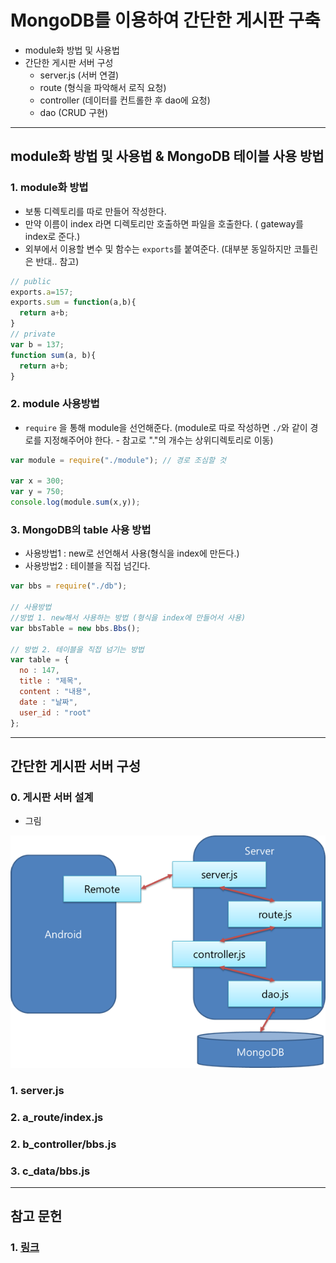 # MongoDB를 이용하여 간단한 게시판 구축
  - module화 방법 및 사용법
  - 간단한 게시판 서버 구성
    - server.js (서버 연결)
    - route (형식을 파악해서 로직 요청)
    - controller (데이터를 컨트롤한 후 dao에 요청)
    - dao (CRUD 구현)

---

## module화 방법 및 사용법 & MongoDB 테이블 사용 방법
  ### 1. module화 방법
  - 보통 디렉토리를 따로 만들어 작성한다.
  - 만약 이름이 index 라면 디렉토리만 호출하면 파일을 호출한다. ( gateway를 index로 준다.)
  - 외부에서 이용할 변수 및 함수는 `exports`를 붙여준다. (대부분 동일하지만 코틀린은 반대.. 참고)

  ```javascript
  // public
  exports.a=157;
  exports.sum = function(a,b){
  	return a+b;
  }
  // private
  var b = 137;
  function sum(a, b){
  	return a+b;
  }
  ```

  ### 2. module 사용방법
  - `require` 을 통해 module을 선언해준다. (module로 따로 작성하면 `./`와 같이 경로를 지정해주어야 한다. - 참고로 "."의 개수는 상위디렉토리로 이동)

  ```javascript
  var module = require("./module"); // 경로 조심할 것

  var x = 300;
  var y = 750;
  console.log(module.sum(x,y));
  ```

  ### 3. MongoDB의 table 사용 방법
  - 사용방법1 : new로 선언해서 사용(형식을 index에 만든다.)
  - 사용방법2 : 테이블을 직접 넘긴다.

  ```javascript
  var bbs = require("./db");

  // 사용방법
  //방법 1. new해서 사용하는 방법 (형식을 index에 만들어서 사용)
  var bbsTable = new bbs.Bbs();

  // 방법 2. 테이블을 직접 넘기는 방법
  var table = {
  	no : 147,
  	title : "제목",
  	content : "내용",
  	date : "날짜",
  	user_id : "root"
  };  
  ```

---

## 간단한 게시판 서버 구성
  ### 0. 게시판 서버 설계
  - 그림

  ![](https://github.com/Lee-KyungSeok/Study/blob/master/Node.js/server_bbs/picture/bbs.png)

  ### 1. server.js

  ### 2. a_route/index.js

  ### 2. b_controller/bbs.js

  ### 3. c_data/bbs.js

---

## 참고 문헌
  ### 1. [링크]()
